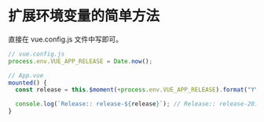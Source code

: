 # 扩展环境变量的简单方法

直接在 vue.config.js 文件中写即可。

```js
// vue.config.js
process.env.VUE_APP_RELEASE = Date.now();
```

```js
// App.vue
mounted() {
  const release = this.$moment(+process.env.VUE_APP_RELEASE).format("YYYYMMDDHHmmss");

  console.log(`Release:: release-${release}`); // Release:: release-20190725160404
}
```